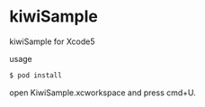 kiwiSample
==========

kiwiSample for Xcode5

usage

```bash
$ pod install
```

open KiwiSample.xcworkspace and press cmd+U.
